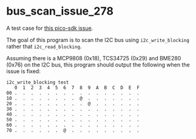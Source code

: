 # bus_scan_issue_278

A test case for
[this pico-sdk issue](https://github.com/raspberrypi/pico-sdk/issues/278).

The goal of this program is to scan the I2C bus using `i2c_write_blocking`
rather that `i2c_read_blocking`.

Assuming there is a MCP9808 (0x18), TCS34725 (0x29) and BME280 (0x76) on the
I2C bus, this program should output the following when the issue is fixed:

```
i2c_write_blocking test
   0  1  2  3  4  5  6  7  8  9  A  B  C  D  E  F
00 .  .  .  .  .  .  .  .  .  .  .  .  .  .  .  .
10 .  .  .  .  .  .  .  .  @  .  .  .  .  .  .  .
20 .  .  .  .  .  .  .  .  .  @  .  .  .  .  .  .
30 .  .  .  .  .  .  .  .  .  .  .  .  .  .  .  .
40 .  .  .  .  .  .  .  .  .  .  .  .  .  .  .  .
50 .  .  .  .  .  .  .  .  .  .  .  .  .  .  .  .
60 .  .  .  .  .  .  .  .  .  .  .  .  .  .  .  .
70 .  .  .  .  .  .  @  .  .  .  .  .  .  .  .  .
```

